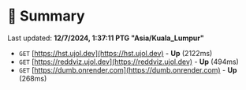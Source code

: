 # 📖 Summary
Last updated: **12/7/2024, 1:37:11 PTG "Asia/Kuala_Lumpur"**

- `GET` [https://hst.ujol.dev](https://hst.ujol.dev) - **Up** (2122ms)
- `GET` [https://reddviz.ujol.dev](https://reddviz.ujol.dev) - **Up** (494ms)
- `GET` [https://dumb.onrender.com](https://dumb.onrender.com) - **Up** (268ms)
